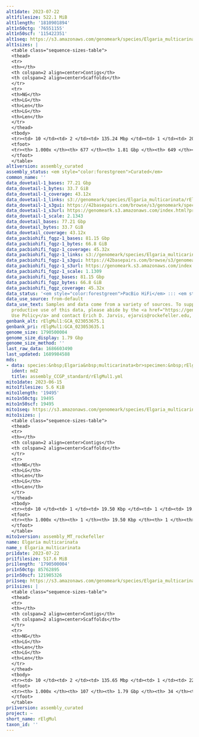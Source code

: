 ```yaml
---
alt1date: 2023-07-22
alt1filesize: 522.1 MiB
alt1length: '1810901894'
alt1n50ctg: '76551155'
alt1n50scf: '115422351'
alt1seq: https://s3.amazonaws.com/genomeark/species/Elgaria_multicarinata/rElgMul1/assembly_curated/rElgMul1.alt.cur.20230722.fasta.gz
alt1sizes: |
  <table class="sequence-sizes-table">
  <thead>
  <tr>
  <th></th>
  <th colspan=2 align=center>Contigs</th>
  <th colspan=2 align=center>Scaffolds</th>
  </tr>
  <tr>
  <th>NG</th>
  <th>LG</th>
  <th>Len</th>
  <th>LG</th>
  <th>Len</th>
  </tr>
  </thead>
  <tbody>
  <tr><td> 10 </td><td> 2 </td><td> 135.24 Mbp </td><td> 1 </td><td> 204.63 Mbp </td></tr><tr><td> 20 </td><td> 3 </td><td> 110.24 Mbp </td><td> 2 </td><td> 176.53 Mbp </td></tr><tr><td> 30 </td><td> 5 </td><td> 100.50 Mbp </td><td> 3 </td><td> 163.85 Mbp </td></tr><tr><td> 40 </td><td> 6 </td><td> 96.48 Mbp </td><td> 5 </td><td> 135.24 Mbp </td></tr><tr style="background-color:#cccccc;"><td> 50 </td><td> 9 </td><td> 76.55 Mbp </td><td> 6 </td><td> 115.42 Mbp </td></tr><tr><td> 60 </td><td> 11 </td><td> 62.49 Mbp </td><td> 8 </td><td> 101.21 Mbp </td></tr><tr><td> 70 </td><td> 15 </td><td> 35.23 Mbp </td><td> 10 </td><td> 96.48 Mbp </td></tr><tr><td> 80 </td><td> 22 </td><td> 22.34 Mbp </td><td> 13 </td><td> 33.70 Mbp </td></tr><tr><td> 90 </td><td> 34 </td><td> 10.40 Mbp </td><td> 20 </td><td> 20.09 Mbp </td></tr><tr><td> 100 </td><td> 677 </td><td> 11.54 Kbp </td><td> 649 </td><td> 11.54 Kbp </td></tr></tbody>
  <tfoot>
  <tr><th> 1.000x </th><th> 677 </th><th> 1.81 Gbp </th><th> 649 </th><th> 1.81 Gbp </th></tr>
  </tfoot>
  </table>
alt1version: assembly_curated
assembly_status: <em style="color:forestgreen">Curated</em>
common_name: ''
data_dovetail-1_bases: 77.21 Gbp
data_dovetail-1_bytes: 33.7 GiB
data_dovetail-1_coverage: 43.12x
data_dovetail-1_links: s3://genomeark/species/Elgaria_multicarinata/rElgMul1/genomic_data/dovetail/<br>
data_dovetail-1_s3gui: https://42basepairs.com/browse/s3/genomeark/species/Elgaria_multicarinata/rElgMul1/genomic_data/dovetail/
data_dovetail-1_s3url: https://genomeark.s3.amazonaws.com/index.html?prefix=species/Elgaria_multicarinata/rElgMul1/genomic_data/dovetail/
data_dovetail-1_scale: 2.1343
data_dovetail_bases: 77.21 Gbp
data_dovetail_bytes: 33.7 GiB
data_dovetail_coverage: 43.12x
data_pacbiohifi_fqgz-1_bases: 81.15 Gbp
data_pacbiohifi_fqgz-1_bytes: 66.8 GiB
data_pacbiohifi_fqgz-1_coverage: 45.32x
data_pacbiohifi_fqgz-1_links: s3://genomeark/species/Elgaria_multicarinata/rElgMul1/genomic_data/pacbio_hifi/<br>
data_pacbiohifi_fqgz-1_s3gui: https://42basepairs.com/browse/s3/genomeark/species/Elgaria_multicarinata/rElgMul1/genomic_data/pacbio_hifi/
data_pacbiohifi_fqgz-1_s3url: https://genomeark.s3.amazonaws.com/index.html?prefix=species/Elgaria_multicarinata/rElgMul1/genomic_data/pacbio_hifi/
data_pacbiohifi_fqgz-1_scale: 1.1309
data_pacbiohifi_fqgz_bases: 81.15 Gbp
data_pacbiohifi_fqgz_bytes: 66.8 GiB
data_pacbiohifi_fqgz_coverage: 45.32x
data_status: '<em style="color:forestgreen">PacBio HiFi</em> ::: <em style="color:forestgreen">Dovetail</em>'
data_use_source: from-default
data_use_text: Samples and data come from a variety of sources. To support fair and
  productive use of this data, please abide by the <a href="https://genome10k.soe.ucsc.edu/data-use-policies/">Data
  Use Policy</a> and contact Erich D. Jarvis, ejarvis@rockefeller.edu, with any questions.
genbank_alt: rElgMul1:GCA_023053675.1
genbank_pri: rElgMul1:GCA_023053635.1
genome_size: 1790500004
genome_size_display: 1.79 Gbp
genome_size_method: ''
last_raw_data: 1686603490
last_updated: 1689984588
mds:
- data: species:&nbsp;Elgaria&nbsp;multicarinata<br>specimen:&nbsp;rElgMul1<br>projects:&nbsp;<br>&nbsp;&nbsp;-&nbsp;vgp<br>data_location:&nbsp;S3<br>release_to:&nbsp;S3<br>primary:&nbsp;s3://genomeark/species/Elgaria_multicarinata/rElgMul1/assembly_CCGP_standard/rElgMul1.pri.asm.20220419.fasta.gz<br>haplotigs:&nbsp;s3://genomeark/species/Elgaria_multicarinata/rElgMul1/assembly_CCGP_standard/rElgMul1.alt.asm.20220419.fasta.gz<br>pretext:&nbsp;s3://genomeark/species/Elgaria_multicarinata/rElgMul1/assembly_CCGP_standard/evaluation/pretext/rElgMul1.pri.asm.20220419.pretext<br>mito:&nbsp;s3://genomeark/species/Elgaria_multicarinata/rElgMul1/assembly_MT_rockefeller/rElgMul1.MT.20230615.fasta.gz<br>pacbio_read_dir:&nbsp;s3://genomeark/species/Elgaria_multicarinata/rElgMul1/genomic_data/pacbio_hifi/<br>pacbio_read_type:&nbsp;hifi<br>hic_read_dir:&nbsp;s3://genomeark/species/Elgaria_multicarinata/rElgMul1/genomic_data/dovetail/<br>pipeline:<br>&nbsp;&nbsp;-&nbsp;hifiasm<br>&nbsp;&nbsp;-&nbsp;purge_dups<br>&nbsp;&nbsp;-&nbsp;SALSA2<br>assembled_by_group:&nbsp;CCGP<br>notes:&nbsp;This&nbsp;was&nbsp;a&nbsp;primary&nbsp;assemblhy&nbsp;of&nbsp;rElgMul1&nbsp;produced&nbsp;by&nbsp;CCGP,&nbsp;assembled&nbsp;by&nbsp;Merly&nbsp;Escalona.&nbsp;This&nbsp;is&nbsp;a&nbsp;Phase&nbsp;1&nbsp;sample&nbsp;that&nbsp;we&nbsp;are&nbsp;submitting&nbsp;for&nbsp;a&nbsp;curation.
  ident: md2
  title: assembly_CCGP_standard/rElgMul1.yml
mito1date: 2023-06-15
mito1filesize: 5.6 KiB
mito1length: '19495'
mito1n50ctg: 19495
mito1n50scf: 19495
mito1seq: https://s3.amazonaws.com/genomeark/species/Elgaria_multicarinata/rElgMul1/assembly_MT_rockefeller/rElgMul1.MT.20230615.fasta.gz
mito1sizes: |
  <table class="sequence-sizes-table">
  <thead>
  <tr>
  <th></th>
  <th colspan=2 align=center>Contigs</th>
  <th colspan=2 align=center>Scaffolds</th>
  </tr>
  <tr>
  <th>NG</th>
  <th>LG</th>
  <th>Len</th>
  <th>LG</th>
  <th>Len</th>
  </tr>
  </thead>
  <tbody>
  <tr><td> 10 </td><td> 1 </td><td> 19.50 Kbp </td><td> 1 </td><td> 19.50 Kbp </td></tr><tr><td> 20 </td><td> 1 </td><td> 19.50 Kbp </td><td> 1 </td><td> 19.50 Kbp </td></tr><tr><td> 30 </td><td> 1 </td><td> 19.50 Kbp </td><td> 1 </td><td> 19.50 Kbp </td></tr><tr><td> 40 </td><td> 1 </td><td> 19.50 Kbp </td><td> 1 </td><td> 19.50 Kbp </td></tr><tr style="background-color:#cccccc;"><td> 50 </td><td> 1 </td><td style="background-color:#ff8888;"> 19.50 Kbp </td><td> 1 </td><td style="background-color:#ff8888;"> 19.50 Kbp </td></tr><tr><td> 60 </td><td> 1 </td><td> 19.50 Kbp </td><td> 1 </td><td> 19.50 Kbp </td></tr><tr><td> 70 </td><td> 1 </td><td> 19.50 Kbp </td><td> 1 </td><td> 19.50 Kbp </td></tr><tr><td> 80 </td><td> 1 </td><td> 19.50 Kbp </td><td> 1 </td><td> 19.50 Kbp </td></tr><tr><td> 90 </td><td> 1 </td><td> 19.50 Kbp </td><td> 1 </td><td> 19.50 Kbp </td></tr><tr><td> 100 </td><td> 1 </td><td> 19.50 Kbp </td><td> 1 </td><td> 19.50 Kbp </td></tr></tbody>
  <tfoot>
  <tr><th> 1.000x </th><th> 1 </th><th> 19.50 Kbp </th><th> 1 </th><th> 19.50 Kbp </th></tr>
  </tfoot>
  </table>
mito1version: assembly_MT_rockefeller
name: Elgaria multicarinata
name_: Elgaria_multicarinata
pri1date: 2023-07-22
pri1filesize: 517.6 MiB
pri1length: '1790500004'
pri1n50ctg: 85762895
pri1n50scf: 121985326
pri1seq: https://s3.amazonaws.com/genomeark/species/Elgaria_multicarinata/rElgMul1/assembly_curated/rElgMul1.pri.cur.20230722.fasta.gz
pri1sizes: |
  <table class="sequence-sizes-table">
  <thead>
  <tr>
  <th></th>
  <th colspan=2 align=center>Contigs</th>
  <th colspan=2 align=center>Scaffolds</th>
  </tr>
  <tr>
  <th>NG</th>
  <th>LG</th>
  <th>Len</th>
  <th>LG</th>
  <th>Len</th>
  </tr>
  </thead>
  <tbody>
  <tr><td> 10 </td><td> 2 </td><td> 135.65 Mbp </td><td> 1 </td><td> 220.13 Mbp </td></tr><tr><td> 20 </td><td> 3 </td><td> 117.24 Mbp </td><td> 2 </td><td> 184.28 Mbp </td></tr><tr><td> 30 </td><td> 5 </td><td> 108.53 Mbp </td><td> 3 </td><td> 176.34 Mbp </td></tr><tr><td> 40 </td><td> 6 </td><td> 107.86 Mbp </td><td> 4 </td><td> 149.10 Mbp </td></tr><tr style="background-color:#cccccc;"><td> 50 </td><td> 8 </td><td style="background-color:#88ff88;"> 85.76 Mbp </td><td> 6 </td><td style="background-color:#88ff88;"> 121.99 Mbp </td></tr><tr><td> 60 </td><td> 11 </td><td> 56.49 Mbp </td><td> 7 </td><td> 117.24 Mbp </td></tr><tr><td> 70 </td><td> 15 </td><td> 35.92 Mbp </td><td> 9 </td><td> 101.85 Mbp </td></tr><tr><td> 80 </td><td> 21 </td><td> 22.26 Mbp </td><td> 11 </td><td> 48.84 Mbp </td></tr><tr><td> 90 </td><td> 32 </td><td> 10.60 Mbp </td><td> 15 </td><td> 33.44 Mbp </td></tr><tr><td> 100 </td><td> 107 </td><td> 12.11 Kbp </td><td> 34 </td><td> 12.11 Kbp </td></tr></tbody>
  <tfoot>
  <tr><th> 1.000x </th><th> 107 </th><th> 1.79 Gbp </th><th> 34 </th><th> 1.79 Gbp </th></tr>
  </tfoot>
  </table>
pri1version: assembly_curated
project: ~
short_name: rElgMul
taxon_id: ''
---
```

